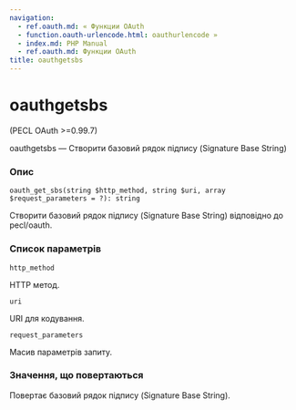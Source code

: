 ```yaml
---
navigation:
  - ref.oauth.md: « Функции OAuth
  - function.oauth-urlencode.html: oauthurlencode »
  - index.md: PHP Manual
  - ref.oauth.md: Функции OAuth
title: oauthgetsbs
---
```

# oauthgetsbs

(PECL OAuth >=0.99.7)

oauthgetsbs — Створити базовий рядок підпису (Signature Base String)

### Опис

```methodsynopsis
oauth_get_sbs(string $http_method, string $uri, array $request_parameters = ?): string
```

Створити базовий рядок підпису (Signature Base String) відповідно до pecl/oauth.

### Список параметрів

`http_method`

HTTP метод.

`uri`

URI для кодування.

`request_parameters`

Масив параметрів запиту.

### Значення, що повертаються

Повертає базовий рядок підпису (Signature Base String).
